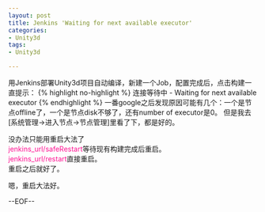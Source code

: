 ```yaml
---
layout: post
title: Jenkins 'Waiting for next available executor'
categories:
- Unity3d
tags:
- Unity3d

---
```

用Jenkins部署Unity3d项目自动编译，新建一个Job，配置完成后，点击构建一直提示：
{% highlight no-highlight %}
连接等待中 - Waiting for next available executor
{% endhighlight %}
一番google之后发现原因可能有几个：一个是节点offline了，一个是节点disk不够了，还有number of executor是0。
但是我去[系统管理->进入节点->节点管理]里看了下，都是好的。

没办法只能用重启大法了   
<font color=DeepPink>jenkins_url/safeRestart</font>等待现有构建完成后重启。    
<font color=DeepPink>jenkins_url/restart</font>直接重启。    
重启之后就好了。
   
嗯，重启大法好。

--EOF--						